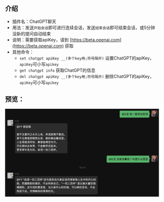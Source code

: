 ## 介绍

* 插件名：ChatGPT聊天
* 用法：发送`开始会话`即可进行连续会话，发送`结束会话`即可结束会话，或5分钟没新的提问自动结束
* 说明：需要获取apiKey，请到 [https://beta.openai.com](https://beta.openai.com) 获取
* 其他命令：
    * `set chatgpt apiKey __(多个key用;符号隔开)` 设置ChatGPT的apiKey，`apiKey`可小写`apikey`
    * `get chatgpt info` 获取ChatGPT的信息
    * `del chatgpt apiKey __(多个key用;符号隔开)` 删除ChatGPT的apiKey，`apiKey`可小写`apikey`

## 预览：

![img](https://github.com/yqchilde/wxbot/blob/hook/plugins/chatgpt/preview.jpg)

